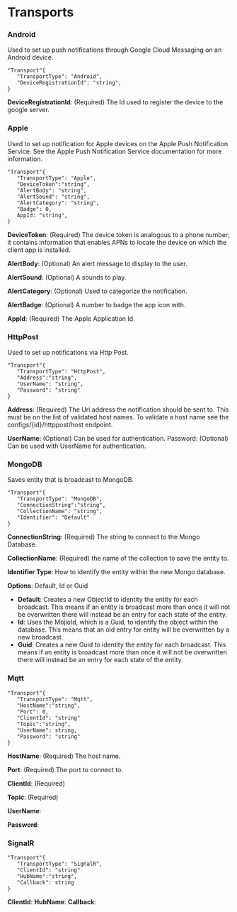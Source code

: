 # Transports #

### Android ###
 Used to set up push notifications through Google Cloud Messaging on an Android device.

	"Transport"{
	   "TransportType": "Android",
	   "DeviceRegistrationId": "string",
	}

**DeviceRegistrationId**: (Required) The Id used to register the device to the google server.


### Apple ###
  Used to set up notification for Apple devices on the Apple Push Notification Service. See the Apple Push Notification Service documentation for more information.

	"Transport"{
	   "TransportType": "Apple",
	   "DeviceToken":"string",
	   "AlertBody": "string",
	   "AlertSound": "string",
	   "AlertCategory": "string",
	   "Badge": 0,
	   AppId: "string",
	}

**DeviceToken**: (Required) The device token is analogous to a phone number; it contains information that enables APNs to locate the device on which the client app is installed.

**AlertBody**: (Optional) An alert message to display to the user.

**AlertSound**: (Optional) A sounds to play.

**AlertCategory**: (Optional) Used to categorize the notification.

**AlertBadge**: (Optional) A number to badge the app icon with.

**AppId**: (Required) The Apple Application Id.


### HttpPost ###
Used to set up notifications via Http Post.

	"Transport"{
	   "TransportType": "HttpPost",
	   "Address":"string",
	   "UserName": "string",
	   "Password": "string"
	}

**Address**: (Required) The Uri address the notification should be sent to. This must be on the list of validated host names. To validate a host name see the configs/{id}/httppost/host endpoint.

**UserName**: (Optional) Can be used for authentication.
Password: (Optional) Can be used with UserName for authentication.


### MongoDB ###
Saves entity that is broadcast to MongoDB.

	"Transport"{
	   "TransportType": "MongoDB",
	   "ConnectionString":"string",
	   "CollectionName": "string",
	   "Identifier": "Default"
	}

**ConnectionString**: (Required) The string to connect to the Mongo Database.

**CollectionName**: (Required) the name of the collection to save the entity to.

**Identifier Type**: How to identify the entity within the new Mongo database.

**Options**: Default, Id or Guid

- **Default**: Creates a new ObjectId to identity the entity for each broadcast. This means if an entity is broadcast more than once it will not be overwritten there will instead be an entry for each state of the entity.
- **Id**: Uses the MojioId, which is a Guid, to identify the object within the database. This means that an old entry for entity will be overwritten by a new broadcast.
- **Guid**: Creates a new Guid to identity the entity for each broadcast. This means if an entity is broadcast more than once it will not be overwritten there will instead be an entry for each state of the entity. 


### Mqtt ### 

	"Transport"{
	   "TransportType": "Mqtt",
	   "HostName":"string",
	   "Port": 0,
	   "ClientId": "string"
	   "Topic":"string",
	   "UserName": string,
	   "Password": "string"
	}

**HostName**: (Required) The host name.

**Port**: (Required) The port to connect to.

**ClientId**: (Required)

**Topic**: (Required)

**UserName**:

**Password**:


### SignalR ###
	
	"Transport"{
	   "TransportType": "SignalR",
	   "ClientId": "string"
	   "HubName":"string",
	   "Callback": string
	}

**ClientId**:
**HubName**:
**Callback**:

